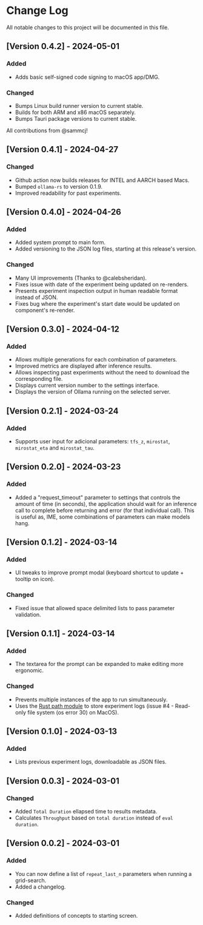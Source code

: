 # Change Log

All notable changes to this project will be documented in this file.

## [Version 0.4.2] - 2024-05-01

### Added

- Adds basic self-signed code signing to macOS app/DMG.

### Changed

- Bumps Linux build runner version to current stable.
- Builds for both ARM and x86 macOS separately.
- Bumps Tauri package versions to current stable.

All contributions from @sammcj!

## [Version 0.4.1] - 2024-04-27

### Changed

- Github action now builds releases for INTEL and AARCH based Macs.
- Bumped `ollama-rs` to version 0.1.9.
- Improved readability for past experiments.

## [Version 0.4.0] - 2024-04-26

### Added

- Added system prompt to main form.
- Added versioning to the JSON log files, starting at this release's version.

### Changed

- Many UI improvements (Thanks to @calebsheridan).
- Fixes issue with date of the experiment being updated on re-renders.
- Presents experiment inspection output in human readable format instead of JSON.
- Fixes bug where the experiment's start date would be updated on component's re-render.

## [Version 0.3.0] - 2024-04-12

### Added

- Allows multiple generations for each combination of parameters.
- Improved metrics are displayed after inference results.
- Allows inspecting past experiments without the need to download the corresponding file.
- Displays current version number to the settings interface.
- Displays the version of Ollama running on the selected server.

## [Version 0.2.1] - 2024-03-24

### Added

- Supports user input for adicional parameters: `tfs_z`, `mirostat`, `mirostat_eta` and `mirostat_tau`.

## [Version 0.2.0] - 2024-03-23

### Added

- Added a "request_timeout" parameter to settings that controls the amount of time (in seconds),
  the application should wait for an inference call to complete before returning and error (for that individual call). This is useful as, IME, some combinations of parameters can make models hang.

## [Version 0.1.2] - 2024-03-14

### Added

- UI tweaks to improve prompt modal (keyboard shortcut to update + tooltip on icon).

### Changed

- Fixed issue that allowed space delimited lists to pass parameter validation.

## [Version 0.1.1] - 2024-03-14

### Added

- The textarea for the prompt can be expanded to make editing more ergonomic.

### Changed

- Prevents multiple instances of the app to run simultaneously.
- Uses the [Rust path module](https://docs.rs/tauri/latest/tauri/api/path/index.html) to store experiment logs (issue #4 - Read-only file system (os error 30) on MacOS).

## [Version 0.1.0] - 2024-03-13

### Added

- Lists previous experiment logs, downloadable as JSON files.

## [Version 0.0.3] - 2024-03-01

### Changed

- Added `Total Duration` ellapsed time to results metadata.
- Calculates `Throughput` based on `total duration` instead of `eval duration`.

## [Version 0.0.2] - 2024-03-01

### Added

- You can now define a list of `repeat_last_n` parameters when running a grid-search.
- Added a changelog.

### Changed

- Added definitions of concepts to starting screen.

